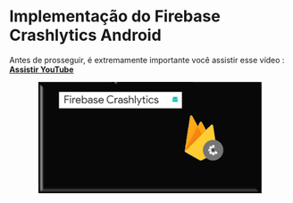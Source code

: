 
# Implementação do Firebase Crashlytics Android
Antes de prosseguir, é extremamente importante você assistir esse vídeo : **[Assistir YouTube](https://www.youtube.com/watch?v=a-XgoJSNx-k)**
<p align="center">
  <a href="https://www.youtube.com/watch?v=a-XgoJSNx-k">
    <img src="https://raw.githubusercontent.com/Allanksr/Android/master/Firebase%20Crashlytics/capa.png" width="400">
  </a>
</p>
